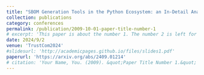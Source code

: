 ```yaml
---
title: "SBOM Generation Tools in the Python Ecosystem: an In-Detail Analysis"
collection: publications
category: conferences
permalink: /publication/2009-10-01-paper-title-number-1
# excerpt: 'This paper is about the number 1. The number 2 is left for future work.'
date: 2024/9/2
venue: 'TrustCom2024'
#slidesurl: 'http://academicpages.github.io/files/slides1.pdf'
paperurl: 'https://arxiv.org/abs/2409.01214'
# citation: 'Your Name, You. (2009). &quot;Paper Title Number 1.&quot; <i>Journal 1</i>. 1(1).'
---
```


<!-- The contents above will be part of a list of publications, if the user clicks the link for the publication than the contents of section will be rendered as a full page, allowing you to provide more information about the paper for the reader. When publications are displayed as a single page, the contents of the above "citation" field will automatically be included below this section in a smaller font. -->
